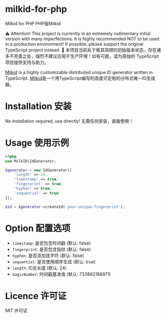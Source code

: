 # milkid-for-php
Milkid for PHP
PHP版Milkid

⚠️ Attention! This project is currently in an extremely rudimentary initial version with many imperfections. It is highly recommended NOT to be used in a production environment! If possible, please support the original TypeScript project instead.
🚧 本项目当前处于极其简陋的初始版本状态，存在诸多不完善之处，强烈不建议应用于生产环境！如有可能，请为原始的 TypeScript 项目提供支持与助力。

[Milkid](https://github.com/akirarika/milkid) is a highly customizable distributed unique ID generator written in TypeScript.
[Milkid](https://github.com/akirarika/milkid)是一个用TypeScript编写的高度可定制的分布式唯一ID生成器。

# Installation 安装
No installation required, use directly! 无需任何安装，直接使用！

# Usage 使用示例

```php
<?php
use MilkID\IdGenerator;

$generator = new IdGenerator([
    'length' => 24,
    'timestamp' => true,
    'fingerprint' => true,
    'hyphen' => true,
    'sequential' => true   
]);

$id = $generator->createId('your-unique-fingerprint');
```

# Option 配置选项

- `timestamp`: 是否包含时间戳 (默认: false)
- `fingerprint`: 是否包含指纹 (默认: false)
- `hyphen`: 是否添加连字符 (默认: false)
- `sequential`: 是否使用顺序生成 (默认: true)
- `length`: ID总长度 (默认: 24)
- `magicNumber`: 时间戳基准值 (默认: 733882188971)

# Licence 许可证

MIT 许可证

